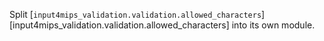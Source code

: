 Split [`input4mips_validation.validation.allowed_characters`][input4mips_validation.validation.allowed_characters] into its own module.
